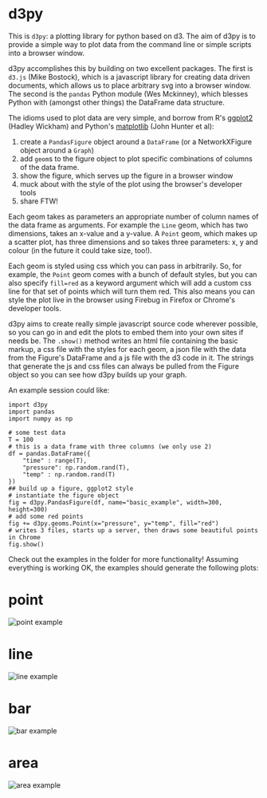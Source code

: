 d3py
====

This is `d3py`: a plotting library for python based on d3. The aim of d3py is to provide a simple way to plot data from the command line or simple scripts into a browser window.

d3py accomplishes this by building on two excellent packages. The first is `d3.js` (Mike Bostock), which is a javascript library for creating data driven documents, which allows us to place arbitrary svg into a browser window. The second is the `pandas` Python module (Wes Mckinney), which blesses Python with (amongst other things) the DataFrame data structure.

The idioms used to plot data are very simple, and borrow from R's [ggplot2](http://had.co.nz/ggplot2/) (Hadley Wickham) and Python's [matplotlib](http://matplotlib.sourceforge.net/) (John Hunter et al):

1. create a `PandasFigure` object around a `DataFrame` (or a NetworkXFigure object around a `Graph`)
2. add `geom`s to the figure object to plot specific combinations of columns of the data frame.
3. show the figure, which serves up the figure in a browser window
4. muck about with the style of the plot using the browser's developer tools
5. share FTW! 

Each geom takes as parameters an appropriate number of column names of the data frame as arguments. For example the `Line` geom, which has two dimensions, takes an x-value and a y-value. A `Point` geom, which makes up a scatter plot, has three dimensions and so takes three parameters: x, y and colour (in the future it could take size, too!).

Each geom is styled using css which you can pass in arbitrarily. So, for example, the `Point` geom comes with a bunch of default styles, but you can also specify `fill=red` as a keyword argument which will add a custom css line for that set of points which will turn them red. This also means you can style the plot live in the browser using Firebug in Firefox or Chrome's developer tools.

d3py aims to create really simple javascript source code wherever possible, so you can go in and edit the plots to embed them into your own sites if needs be. The `.show()` method writes an html file containing the basic markup, a css file with the styles for each geom, a json file with the data from the Figure's DataFrame and a js file with the d3 code in it. The strings that generate the js and css files can always be pulled from the Figure object so you can see how d3py builds up your graph.

An example session could like:

	import d3py
	import pandas
	import numpy as np
	
	# some test data
	T = 100
	# this is a data frame with three columns (we only use 2)
	df = pandas.DataFrame({
	    "time" : range(T),
	    "pressure": np.random.rand(T),
	    "temp" : np.random.rand(T)
	})
	## build up a figure, ggplot2 style
	# instantiate the figure object
	fig = d3py.PandasFigure(df, name="basic_example", width=300, height=300) 
	# add some red points
	fig += d3py.geoms.Point(x="pressure", y="temp", fill="red")
	# writes 3 files, starts up a server, then draws some beautiful points in Chrome
	fig.show() 

Check out the examples in the folder for more functionality! Assuming everything is working OK, the examples should generate the following plots:

# point

![point example](http://mikedewar.org/scatter.png)

# line

![line example](http://mikedewar.org/line.png)

# bar

![bar example](http://mikedewar.org/bar.png)

# area

![area example](http://mikedewar.org/area.png)

